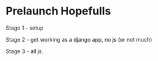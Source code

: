 # Prelaunch Hopefulls

Stage 1 - setup 

Stage 2 - get working as a django app, no js (or not much) 

Stage 3 - all js.
